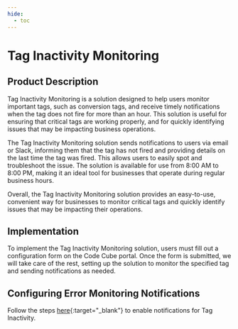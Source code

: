 ```yaml
---
hide:
  - toc
---
```


# Tag Inactivity Monitoring

## Product Description 

Tag Inactivity Monitoring is a solution designed to help users monitor important tags, such as conversion tags, and receive timely notifications when the tag does not fire for more than an hour. This solution is useful for ensuring that critical tags are working properly, and for quickly identifying issues that may be impacting business operations.

The Tag Inactivity Monitoring solution sends notifications to users via email or Slack, informing them that the tag has not fired and providing details on the last time the tag was fired. This allows users to easily spot and troubleshoot the issue. The solution is available for use from 8:00 AM to 8:00 PM, making it an ideal tool for businesses that operate during regular business hours.

Overall, the Tag Inactivity Monitoring solution provides an easy-to-use, convenient way for businesses to monitor critical tags and quickly identify issues that may be impacting their operations.

## Implementation

To implement the Tag Inactivity Monitoring solution, users must fill out a configuration form on the Code Cube portal. Once the form is submitted, we will take care of the rest, setting up the solution to monitor the specified tag and sending notifications as needed.

## Configuring Error Monitoring Notifications
Follow the steps [here](../notifications.md){:target="_blank"} to enable notifications for Tag Inactivity.

